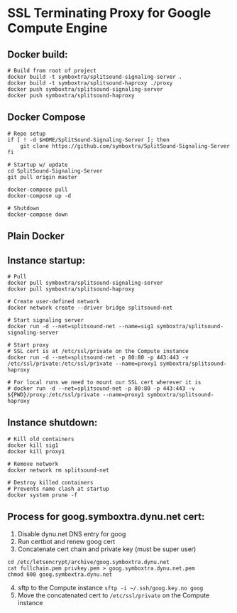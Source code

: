 # SSL Terminating Proxy for Google Compute Engine #

## Docker build: ##
```
# Build from root of project
docker build -t symboxtra/splitsound-signaling-server .
docker build -t symboxtra/splitsound-haproxy ./proxy
docker push symboxtra/splitsound-signaling-server
docker push symboxtra/splitsound-haproxy
```

## Docker Compose ##
```
# Repo setup
if [ ! -d $HOME/SplitSound-Signaling-Server ]; then
    git clone https://github.com/symboxtra/SplitSound-Signaling-Server
fi

# Startup w/ update
cd SplitSound-Signaling-Server
git pull origin master

docker-compose pull
docker-compose up -d
```

```
# Shutdown
docker-compose down
```


## Plain Docker ##

## Instance startup: ##
```
# Pull
docker pull symboxtra/splitsound-signaling-server
docker pull symboxtra/splitsound-haproxy

# Create user-defined network
docker network create --driver bridge splitsound-net

# Start signaling server
docker run -d --net=splitsound-net --name=sig1 symboxtra/splitsound-signaling-server

# Start proxy
# SSL cert is at /etc/ssl/private on the Compute instance
docker run -d --net=splitsound-net -p 80:80 -p 443:443 -v /etc/ssl/private:/etc/ssl/private --name=proxy1 symboxtra/splitsound-haproxy

# For local runs we need to mount our SSL cert wherever it is
# docker run -d --net=splitsound-net -p 80:80 -p 443:443 -v ${PWD}/proxy:/etc/ssl/private --name=proxy1 symboxtra/splitsound-haproxy
```

## Instance shutdown: ##
```
# Kill old containers
docker kill sig1
docker kill proxy1

# Remove network
docker network rm splitsound-net

# Destroy killed containers
# Prevents name clash at startup
docker system prune -f
```

## Process for goog.symboxtra.dynu.net cert: ##
1. Disable dynu.net DNS entry for goog
2. Run certbot and renew goog cert
3. Concatenate cert chain and private key (must be super user)
```
cd /etc/letsencrypt/archive/goog.symboxtra.dynu.net
cat fullchain.pem privkey.pem > goog.symboxtra.dynu.net.pem
chmod 600 goog.symboxtra.dynu.net
```
4. sftp to the Compute instance ```sftp -i ~/.ssh/goog.key.no goog```
5. Move the concatenated cert to ```/etc/ssl/private``` on the Compute instance
